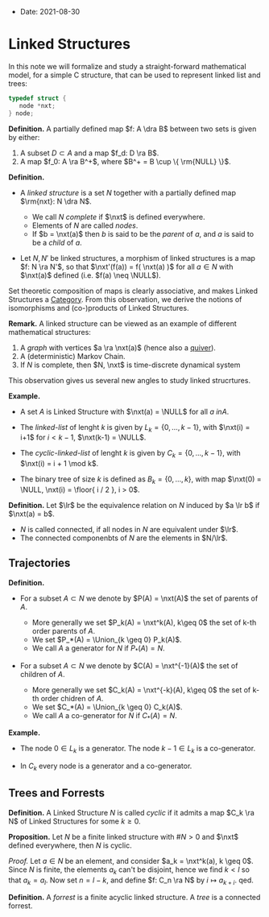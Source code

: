 - Date: 2021-08-30

<div style="display:none"> $$ {% include "preamble.tex" %} \newcommand{\dra}{\dashrightarrow}
\newcommand{\NULL}{{\rm NULL}} \newcommand{\nxt}{{\rm nxt}} \newcommand{\lr}{\leftrightarrow} $$
</div>

# Linked Structures

In this note we will formalize and study a straight-forward mathematical model, for a simple C
structure, that can be used to represent linked list and trees:

```C
typedef struct {
   node *nxt;
} node;
```

**Definition.** A partially defined map $f: A \dra B$ between two sets is given by either:

1. A subset $D \subset A$ and a map $f_d: D \ra B$.
2. A map $f_0: A \ra B^+$, where $B^+ = B \cup \{ \rm{NULL} \}$.

**Definition.**

- A _linked structure_ is a set $N$ together with a partially defined map $\rm{nxt}: N \dra N$.
  - We call $N$ _complete_ if $\nxt$ is defined everywhere.
  - Elements of $N$ are called _nodes_. 
  - If $b = \nxt(a)$ then $b$ is said to be the  _parent_ of $a$, and $a$ is said to be a _child_ of $a$.

- Let $N,N'$ be linked structures, a morphism of linked structures is a map $f: N \ra N'$, so that
  $\nxt'(f(a)) = f( \nxt(a) )$ for all $a \in N$ with $\nxt(a)$ defined (i.e. $f(a) \neq \NULL$).
  
Set theoretic composition of maps is clearly associative, and makes Linked Structures a
[Category](https://en.wikipedia.org/wiki/Category_(mathematics)). From this observation, we derive
the notions of isomorphisms and (co-)products of Linked Structures.

**Remark.**  A linked structure can be viewed as an example of different mathematical structures:

1. A _graph_ with vertices $a \ra \nxt(a)$ (hence also a [quiver](https://en.wikipedia.org/wiki/Quiver_%28mathematics%29)).
1. A (deterministic) Markov Chain.
1. If $N$ is complete, then $N, \nxt$ is time-discrete dynamical system

This observation gives us several new angles to study linked strucrtures. 

**Example.**

- A set $A$ is Linked Structure with $\nxt(a) = \NULL$ for all $a \ in A$.

- The _linked-list_ of lenght $k$ is given by $L_k = \{ 0, \dots, k-1 \}$, with $\nxt(i) = i+1$ for
  $i < k-1$, $\nxt(k-1) = \NULL$.

- The _cyclic-linked-list_ of lenght $k$ is given by $C_k = \{ 0, \dots, k-1\}$, with $\nxt(i) = i +
  1 \mod k$.

- The binary tree of size $k$ is defined as $B_k = \{ 0, \dots, k \}$, with map $\nxt(0) = \NULL,
  \nxt(i) = \floor{ i / 2 }, i > 0$.

**Definition.** Let $\lr$ be the equivalence relation on $N$ induced by $a \lr b$ if $\nxt(a) = b$.

- $N$ is called connected, if all nodes in $N$ are equivalent under $\lr$.
- The connected componenbts of $N$ are the elements in $N/\lr$.

## Trajectories

**Definition.** 

- For a subset $A \subset N$ we denote by $P(A) = \nxt(A)$ the set of parents of $A$.
  - More generally we set $P_k(A) = \nxt^k(A), k\geq 0$ the set of k-th order parents of $A$.
  - We set $P_*(A) = \Union_{k \geq 0} P_k(A)$.
  - We call $A$ a generator for $N$ if $P_*(A) = N$.

- For a subset $A \subset N$ we denote by $C(A) = \nxt^{-1}(A)$ the set of children of $A$.
  - More generally we set $C_k(A) = \nxt^{-k}(A), k\geq 0$ the set of k-th order chidren of $A$.
  - We set $C_*(A) = \Union_{k \geq 0} C_k(A)$.
  - We call $A$ a co-generator for $N$ if $C_*(A) = N$.

**Example.** 

- The node $0 \in L_k$ is a generator. The node $k-1 \in L_k$ is a co-generator.

- In $C_k$ every node is a generator and a co-generator.


## Trees and Forrests

**Definition.** A Linked Structure $N$ is called _cyclic_ if it admits a map $C_k \ra N$ of Linked
Structures for some $k \geq 0$.

**Proposition.** Let $N$ be a finite linked structure with $\#N > 0$ and $\nxt$ defined everywhere,
then $N$ is cyclic.

_Proof._ Let $a \in N$ be an element, and consider $a_k = \nxt^k(a), k \geq 0$. Since $N$ is
finite, the elements $a_k$ can't be disjoint, hence we find $k < l$ so that $a_k = a_l$. Now set $n
= l - k$, and define $f: C_n \ra N$ by $i \mapsto a_{k + i}$. qed.

**Definition.** A _forrest_ is a finite acyclic linked structure. A _tree_ is a connected forrest.

